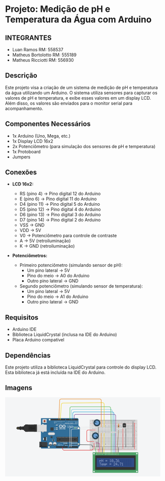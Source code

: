 # Projeto: Medição de pH e Temperatura da Água com Arduino

## INTEGRANTES

- Luan Ramos RM: 558537
- Matheus Bortolotto RM: 555189
- Matheus Ricciotti RM: 556930

## Descrição

Este projeto visa a criação de um sistema de medição de pH e temperatura da água utilizando um Arduino. O sistema utiliza sensores para capturar os valores de pH e temperatura, e exibe esses valores em um display LCD. Além disso, os valores são enviados para o monitor serial para acompanhamento.

## Componentes Necessários

- 1x Arduino (Uno, Mega, etc.)
- 1x Display LCD 16x2
- 2x Potenciômetro (para simulação dos sensores de pH e temperatura)
- 1x Protoboard
- Jumpers

## Conexões

- **LCD 16x2:**

  - RS (pino 4) -> Pino digital 12 do Arduino
  - E (pino 6) -> Pino digital 11 do Arduino
  - D4 (pino 11) -> Pino digital 5 do Arduino
  - D5 (pino 12) -> Pino digital 4 do Arduino
  - D6 (pino 13) -> Pino digital 3 do Arduino
  - D7 (pino 14) -> Pino digital 2 do Arduino
  - VSS -> GND
  - VDD -> 5V
  - V0 -> Potenciômetro para controle de contraste
  - A -> 5V (retroiluminação)
  - K -> GND (retroiluminação)

- **Potenciômetros:**
  - Primeiro potenciômetro (simulando sensor de pH):
    - Um pino lateral -> 5V
    - Pino do meio -> A0 do Arduino
    - Outro pino lateral -> GND
  - Segundo potenciômetro (simulando sensor de temperatura):
    - Um pino lateral -> 5V
    - Pino do meio -> A1 do Arduino
    - Outro pino lateral -> GND

## Requisitos

- Arduino IDE
- Biblioteca LiquidCrystal (inclusa na IDE do Arduino)
- Placa Arduino compatível

## Dependências

Este projeto utiliza a biblioteca LiquidCrystal para controle do display LCD. Esta biblioteca já está incluída na IDE do Arduino.

## Imagens

![alt text](image.png)
